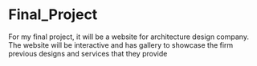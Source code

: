 # Final_Project
For my final project, it will be a website for architecture design company. The website will be interactive and has gallery to showcase the firm previous designs and services that they provide
